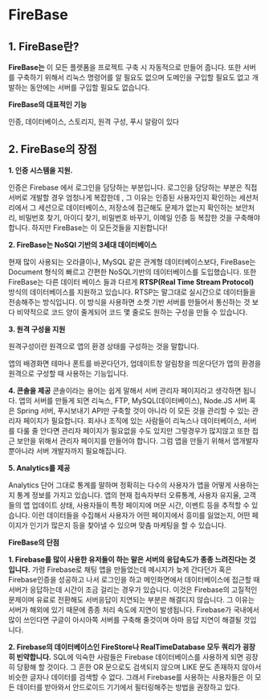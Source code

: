# FireBase



## 1. FireBase란?

**FireBase는** 이 모든 플렛폼을 프로젝트 구축 시 자동적으로 만들어 줍니다. 또한 서버를 구축하기 위해서 리눅스 명령어를 알 필요도 없으며 도메인을 구입할 필요도 없고 개발하는 동안에는 서버를 구입할 필요도 없습니다. 



**FireBase의 대표적인 기능**

인증, 데이터베이스, 스토리지, 원격 구성, 푸시 알람이 있다



## 2. FireBase의 장점

**1. 인증 시스템을 지원.**

인증은 Firebase 에서 로그인을 담당하는 부분입니다. 로그인을 담당하는 부분은 직접 서버로 개발할 경우 엄청나게 복잡한데 , 그 이유는 인증된 사용자인지 확인하는 세션처리에서 그 세션으로 데이터베이스, 저장소에 접근해도 문제가 없는지 확인하는 보안처리, 비밀번호 찾기, 아이디 찾기, 비밀번호 바꾸기, 이메일 인증 등 복잡한 것을 구축해야 합니다.  하지만 FireBase는 이 모든것들을 지원합니다!



**2. FireBase는 NoSQl 기반의 3세대 데이터베이스**

현재 많이 사용되는 오라클이나, MySQL 같은 관계형 데이터베이스보다,  FireBase는 Document 형식의 빠르고 간편한 NoSQL기반의 데이터베이스를 도입했습니다. 또한  FireBase는 다른 데이터 베이스 들과 다르게 **RTSP(Real Time Stream Protocol)** 방식의 데이터베이스를 지원하고 있습니다.     RTSP는 말그대로 실시간으로 데이터들을 전송해주는 방식입니다.  이 방식을 사용하면 소켓 기반 서버를 만들어서 통신하는 것 보다 비약적으로 코드 양이 줄게되어 코드 몇 줄로도 원하는 구성을 만들 수 있습니다.



**3. 원격 구성을 지원** 

원격구성이란 원격으로 앱의 환경 상태를 구성하는 것을 말합니다.

앱의 배경화면 테마나 폰트를 바꾼다던가, 업데이트창 알림창을 띄운다던가 앱의 환경을 원격으로 구성할 때 사용하는 기능입니다. 



**4. 콘솔을 제공** 콘솔이라는 용어는 쉽게 말해서 서버 관리자 페이지라고 생각하면 됩니다. 앱의 서버를 만들게 되면 리눅스, FTP, MySQL(데이터베이스), Node.JS 서버 혹은 Spring 서버, 푸시보내기  API만 구축할 것이 아니라 이 모든 것을 관리할 수 있는 관리자 페이지가 필요합니다. 회사나 조직에 있는 사람들이 리눅스나 데이터베이스, 서버를 다룰 줄 안다면 관리자 페이지가 필요없을 수도 있지만 그렇경우가 많지않고 또한 접근 보안을 위해서 관리자 페이지를 만들어야 합니다. 그럼 앱을 만들기 위해서 앱개발자 뿐아니라 서버 개발자까지 필요해집니다. 



**5. Analytics를 제공** 

Analytics 단어 그대로 통계를 말하며 정확히는 다수의 사용자가 앱을 어떻게 사용하는지 통계 정보를 가지고 있습니다. 앱의 현재 접속자부터 오류통계, 사용자 유지율, 고객들의 앱 업데이트 상태, 사용자들이 특정 페이지에 머문 시간, 이벤트 등을 추적할 수 있습니다. 이런 데이터들을 수집해서 사용자가 어떤 페이지에서 흥미를 잃었는지, 어떤 페이지가 인기가 많은지 등을 찾아낼 수 있으며 맞춤 마케팅을 할 수 있습니다.



**FireBase의 단점**

**1. Firebase를 많이 사용한 유저들이 하는 말은 서버의 응답속도가 종종 느려진다는 것입니다.** 가령 Firebase로 채팅 앱을 만들었는데 메시지가 늦게 간다던가 혹은 Firebase인증을 성공하고 나서 로그인을 하고 메인화면에서 데이터베이스에 접근할 때 서버가 응답하는데 시간이 조금 걸리는 경우가 있습니다. 이것은 Firebase의 고질적인 문제이며 유료로 전환해도 서버응답이 지연되는 부분은 해결디지 않습니다.  그 이유는 서버가 해외에 있기 때문에 종종 처리 속도에 지연이 발생됩니다. Firebase가 국내에서 많이 쓰인다면 구글이 아시아쪽 서버를 구축해 줄것이며 아마 응답 지연이 해결될 것입니다.

**2. Firebase의 데이터베이스인 FireStore나 RealTimeDatabase 모두 쿼리가 굉장히 빈약합니다.** SQL에 익숙한 사람들은 Firebase 데이터베이스를 사용하게 되면 굉장히 당황해 할 것이다.  그 흔한  OR 문으로도 검색되지 않으며 LIKE 문도 존재하지 않아서 비슷한 글자나 데이터를 검색할 수 없다. 그래서 Firebase를 사용하는 사용자들은 이 모든 데이터를 받아와서 안드로이드 기기에서 필터링해주는 방법을 권장하고 있다. 